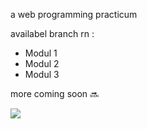 a web programming practicum  

availabel branch rn :
-  Modul 1
-  Modul 2
-  Modul 3
 
more coming soon :soon:  

![](https://github.com/user-attachments/assets/d16a76ec-38a7-476a-b03c-166a0a46721a)
